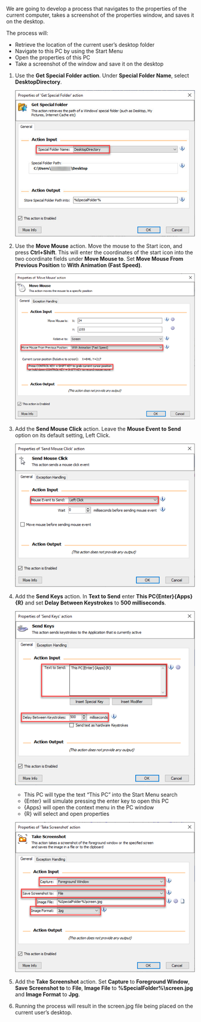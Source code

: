 We are going to develop a process that navigates to the properties of the current computer, takes a screenshot of the properties window, and saves it on the desktop.

The process will:
* Retrieve the location of the current user’s desktop folder
* Navigate to this PC by using the Start Menu
* Open the properties of this PC
* Take a screenshot of the window and save it on the desktop 

1. Use the **Get Special Folder action**. Under **Special Folder Name**, select **DesktopDirectory**. 

    ![get special folder exercise part one](..\media\get-special-folder-exercise-part-one.png)

1. Use the **Move Mouse** action. Move the mouse to the Start icon, and press **Ctrl+Shift**. This will enter the coordinates of the start icon into the two coordinate fields under **Move Mouse to**. Set **Move Mouse From Previous Position** to **With Animation (Fast Speed)**.

    ![move mouse exercise part two](..\media\move-mouse-exercise-part-two.png)

1. Add the **Send Mouse Click** action. Leave the **Mouse Event to Send** option on its default setting, Left Click.
 
    ![send mouse click exercise part three](..\media\send-mouse-click-exercise-part-three.png)

1. Add the **Send Keys** action. In **Text to Send** enter **This PC{Enter}{Apps}{R}** and set **Delay Between Keystrokes** to **500 milliseconds**.

    ![send keys exercise part four](..\media\send-keys-exercise-part-four.png)

    * This PC will type the text “This PC” into the Start Menu search
    * {Enter} will simulate pressing the enter key to open this PC
    * {Apps} will open the context menu in the PC window
    * {R} will select and open properties

     ![take screenshot exercise part five](..\media\take-screenshot-exercise-part-five.png)

1. Add the **Take Screenshot** action. Set **Capture** to **Foreground Window**, **Save Screenshot to** to **File**, **Image File** to **%SpecialFolder%\screen.jpg** and **Image Format** to **Jpg**.
 
1. Running the process will result in the screen.jpg file being placed on the current user’s desktop.
